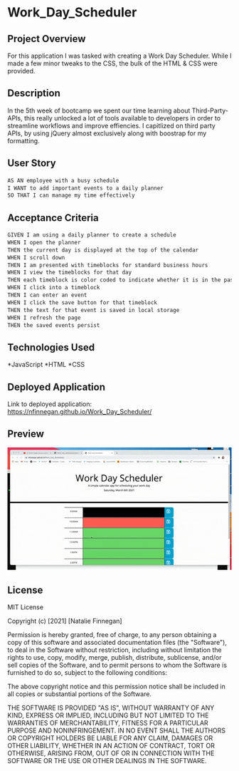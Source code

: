 # Work_Day_Scheduler

## Project Overview

For this application I was tasked with creating a Work Day Scheduler. While I made a few minor tweaks to the CSS, the bulk of the HTML & CSS were provided.

## Description

In the 5th week of bootcamp we spent our time learning about Third-Party-APIs, this really unlocked a lot of tools available to developers in order to streamline workflows and improve effiencies. I capitlized on third party APIs, by using jQuery almost exclusively along with boostrap for my formatting.

## User Story

```md
AS AN employee with a busy schedule
I WANT to add important events to a daily planner
SO THAT I can manage my time effectively
```

## Acceptance Criteria

```md
GIVEN I am using a daily planner to create a schedule
WHEN I open the planner
THEN the current day is displayed at the top of the calendar
WHEN I scroll down
THEN I am presented with timeblocks for standard business hours
WHEN I view the timeblocks for that day
THEN each timeblock is color coded to indicate whether it is in the past, present, or future
WHEN I click into a timeblock
THEN I can enter an event
WHEN I click the save button for that timeblock
THEN the text for that event is saved in local storage
WHEN I refresh the page
THEN the saved events persist
```

## Technologies Used

*JavaScript
*HTML
\*CSS

## Deployed Application

Link to deployed application: https://nfinnegan.github.io/Work_Day_Scheduler/

## Preview

![Work_Day_Scheduler](Work_Day_Scheduler.gif)

## License

MIT License

Copyright (c) [2021] [Natalie Finnegan]

Permission is hereby granted, free of charge, to any person obtaining a copy
of this software and associated documentation files (the "Software"), to deal
in the Software without restriction, including without limitation the rights
to use, copy, modify, merge, publish, distribute, sublicense, and/or sell
copies of the Software, and to permit persons to whom the Software is
furnished to do so, subject to the following conditions:

The above copyright notice and this permission notice shall be included in all
copies or substantial portions of the Software.

THE SOFTWARE IS PROVIDED "AS IS", WITHOUT WARRANTY OF ANY KIND, EXPRESS OR
IMPLIED, INCLUDING BUT NOT LIMITED TO THE WARRANTIES OF MERCHANTABILITY,
FITNESS FOR A PARTICULAR PURPOSE AND NONINFRINGEMENT. IN NO EVENT SHALL THE
AUTHORS OR COPYRIGHT HOLDERS BE LIABLE FOR ANY CLAIM, DAMAGES OR OTHER
LIABILITY, WHETHER IN AN ACTION OF CONTRACT, TORT OR OTHERWISE, ARISING FROM,
OUT OF OR IN CONNECTION WITH THE SOFTWARE OR THE USE OR OTHER DEALINGS IN THE
SOFTWARE.
